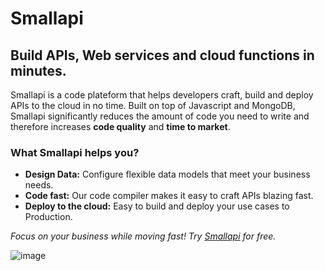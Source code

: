 # Smallapi

## Build APIs, Web services and cloud functions in minutes.

Smallapi is a code plateform that helps developers craft, build and deploy APIs to the cloud in no time.
Built on top of Javascript and MongoDB, Smallapi significantly reduces the amount of code you need to write and therefore increases **code quality** and **time to market**.

### What Smallapi helps you?

- **Design Data:** Configure flexible data models that meet your business needs.
- **Code fast:** Our code compiler makes it easy to craft APIs blazing fast.
- **Deploy to the cloud:** Easy to build and deploy your use cases to Production.

*Focus on your business while moving fast!
Try [Smallapi](https://smallapi.io/) for free.*

![image](https://github.com/smallapi-io/smallapi/assets/15267552/6d2c57fe-c1c7-427f-906f-024acb5b2878)

